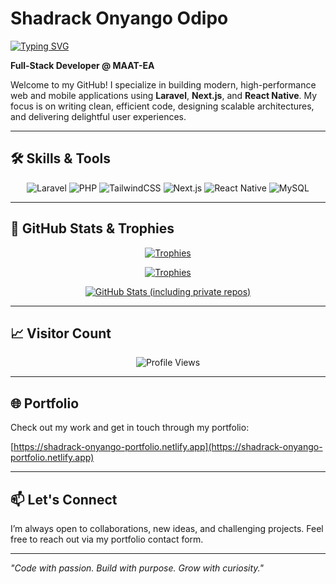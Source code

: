 # Shadrack Onyango Odipo

[![Typing SVG](https://readme-typing-svg.demolab.com/?lines=Laravel+Developer;Next.js+Enthusiast;React+Native+Developer&font=Fira+Code&center=true&width=600&height=50&color=FFFFFF)](https://git.io/typing-svg)

**Full-Stack Developer @ MAAT-EA**

Welcome to my GitHub! I specialize in building modern, high-performance web and mobile applications using **Laravel**, **Next.js**, and **React Native**. My focus is on writing clean, efficient code, designing scalable architectures, and delivering delightful user experiences.

---

## 🛠️ Skills & Tools

<p align="center">
  <img src="https://img.shields.io/badge/Laravel-%23FF2D20.svg?logo=laravel&logoColor=white" alt="Laravel" />
  <img src="https://img.shields.io/badge/PHP-%23777BB4.svg?logo=php&logoColor=white" alt="PHP" />
  <img src="https://img.shields.io/badge/Tailwind%20CSS-%2338B2AC.svg?logo=tailwind-css&logoColor=white" alt="TailwindCSS" />
  <img src="https://img.shields.io/badge/Next.js-black?logo=next.js&logoColor=white" alt="Next.js" />
  <img src="https://img.shields.io/badge/React_Native-%2320232a.svg?logo=react&logoColor=%2361DAFB" alt="React Native" />
  <img src="https://img.shields.io/badge/MySQL-4479A1?logo=mysql&logoColor=white" alt="MySQL" />
</p>

---

## 🚀 GitHub Stats & Trophies

<p align="center">
  <a href="https://github.com/OnyangoOdipo">
    <img src="https://github-profile-trophy.vercel.app/?username=OnyangoOdipo&theme=onedark&margin-w=15&margin-h=15" alt="Trophies" />
  </a>
</p>

<p align="center">
  <a href="https://github.com/OnyangoOdipo">
    <img src="https://github-profile-trophy.vercel.app/?username=OnyangoOdipo&theme=onedark&margin-w=15&margin-h=15" alt="Trophies" />
  </a>
</p>

<p align="center">
  <a href="https://github.com/OnyangoOdipo">
    <img src="https://github-readme-stats.vercel.app/api?username=OnyangoOdipo&theme=dark&show_icons=true&hide_border=true&include_private=true" alt="GitHub Stats (including private repos)" />
  </a>
</p>


---

## 📈 Visitor Count

<p align="center">
  <img src="https://profile-counter.glitch.me/OnyangoOdipo/count.svg" alt="Profile Views" />
</p>

---

## 🌐 Portfolio

Check out my work and get in touch through my portfolio:

[https://shadrack-onyango-portfolio.netlify.app](https://shadrack-onyango-portfolio.netlify.app)

---

## 📫 Let's Connect

I’m always open to collaborations, new ideas, and challenging projects. Feel free to reach out via my portfolio contact form.

---

*"Code with passion. Build with purpose. Grow with curiosity."*
